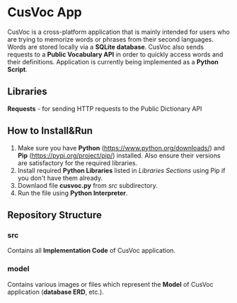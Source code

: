 # CusVoc App


CusVoc is a cross-platform application that is mainly intended for users who are trying to memorize words or phrases from their second languages. Words are stored locally via a __SQLite database__. CusVoc also sends requests to a __Public Vocabulary API__ in order to quickly access words and their definitions. Application is currently being implemented as a __Python Script__.


## Libraries

__Requests__ - for sending HTTP requests to the Public Dictionary API


## How to Install&Run

1. Make sure you have __Python__ (https://www.python.org/downloads/) and __Pip__ (https://pypi.org/project/pip/) installed. Also ensure their versions are satisfactory for the required libraries.
2. Install required __Python Libraries__ listed in _Libraries Sections_ using Pip if you don't have them already.
3. Downlaod file __cusvoc.py__ from _src_ subdirectory.
4. Run the file using __Python Interpreter__.

## Repository Structure

### src

Contains all __Implementation Code__ of CusVoc application. 

### model

Contains various images or files which represent the __Model__ of CusVoc application (__database ERD__, etc.). 




